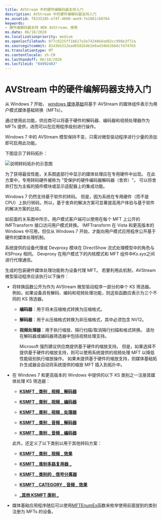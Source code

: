 ```yaml
---
title: AVStream 中的硬件编解码器支持入门
description: AVStream 中的硬件编解码器支持入门
ms.assetid: f8335285-e74f-4600-aee9-7e2881cb0764
keywords:
- 硬件编解码器支持 WDK AVStream，使用
ms.date: 06/18/2020
ms.localizationpriority: medium
ms.openlocfilehash: 077c8225ff1b617a3e742486dad82cc998e3f72a
ms.sourcegitcommit: 8143bb312ead6582b4b3e0ad34b6266dcfd74fb5
ms.translationtype: MT
ms.contentlocale: zh-CN
ms.lasthandoff: 06/18/2020
ms.locfileid: "84992483"
---
```

# <a name="getting-started-with-hardware-codec-support-in-avstream"></a>AVStream 中的硬件编解码器支持入门

从 Windows 7 开始， [windows 媒体基础](https://docs.microsoft.com/windows/win32/medfound/media-foundation-programming-guide)将基于 AVStream 的媒体组件表示为用户模式媒体基础转换（MFTs）。

通过使用此功能，供应商可以将基于硬件的解码器、编码器和视频处理器作为 MFTs 提供，进而可以在应用程序级别进行操作。

Windows 7 中的 AVStream 模型保持不变，只需对微型驱动程序进行少量的添加即可启用此功能。

下图显示了转码拓扑：

![说明转码拓扑的示意图](images/hw-transcoding.png)

为了获得最佳性能，关系图底部行中显示的媒体处理应在专用硬件中出现。 在此方案中，专用转码硬件被称为 "受保护的硬件编码器解码器（舍弃）"。 可以将舍弃打包为主板的插件模块或显示适配器上的集成功能。

Windows 7 仍然支持基于软件的转码。 但是，因为系统在专用硬件（而不是 CPU）上执行转码，所以，基于舍弃的解决方案可显著提高用户体验与基于软件的解决方案的比较。

如前面的关系图中所示，用户模式客户端可以使用在每个 MFT 上公开的 IMFTransform 接口访问用户模式转换。 IMFTransform 在 Vista 和更高版本的 Windows 中可用，但仅从 Windows 7 开始，才能向用户模式应用程序公开基于硬件的媒体处理机制。

系统提供的设备代理或 Devproxy 模块在 DirectShow 流式处理模型中的角色与 KSProxy 相同。 Devproxy 在用户模式下的内核模式和 MFT 组件中*Ks.sys*之间进行代理通信。

生成的包装硬件媒体处理功能称为设备代理 MFT。 若要利用此机制，AVStream 微型驱动程序应该执行以下操作：

- 将转换函数公开为作为 AVStream 微型驱动程序一部分的单个 KS 筛选器。 例如，如果设备具有解码、编码和视频处理功能，则这些函数应表示为三个不同的 KS 筛选器。

  - **编码器**：用于将未压缩格式转换为压缩格式。

  - **解码器**：用于从压缩格式转换为非压缩格式，其中必须包含 NV12。

  - **视频处理器**：用于执行缩放、隔行扫描/取消隔行扫描和格式转换。 请勿在解码器或编码器筛选器中包括视频处理支持。

    Microsoft 强烈建议供应商提供基于硬件的缩放支持。 但是，如果选择不提供基于硬件的缩放支持，则可以使用系统提供的视频处理 MFT 以降低性能级别执行缩放操作。 如果未提供基于硬件的缩放支持，则媒体基础拓扑生成器会自动将系统提供的缩放 MFT 插入到拓扑中。

- 在 Windows 7 和更高版本的 Windows 中提供的以下 KS 类别之一注册其媒体处理 KS 筛选器：

  - [**KSMFT \_ 类别 \_ 视频 \_ 解码器**](https://docs.microsoft.com/windows-hardware/drivers/install/ksmft-category-video-decoder)

  - [**KSMFT \_ 类别 \_ 视频 \_ 编码器**](https://docs.microsoft.com/windows-hardware/drivers/install/ksmft-category-video-encoder)

  - [**KSMFT \_ 类别 \_ 视频 \_ 处理器**](https://docs.microsoft.com/windows-hardware/drivers/install/ksmft-category-video-processor)

  - [**KSMFT \_ 类别 \_ 音频 \_ 解码器**](https://docs.microsoft.com/windows-hardware/drivers/install/ksmft-category-audio-decoder)

  - [**KSMFT \_ 类别 \_ 音频 \_ 编码器**](https://docs.microsoft.com/windows-hardware/drivers/install/ksmft-category-audio-encoder)

  此外，还定义了以下类别以用于其他转码方案：

  - [**KSMFT \_ 类别 \_ 视频 \_ 效果**](https://docs.microsoft.com/windows-hardware/drivers/install/ksmft-category-video-effect)

  - [**KSMFT \_ 类别多路复用器 \_**](https://docs.microsoft.com/windows-hardware/drivers/install/ksmft-category-multiplexer)

  - [**KSMFT \_ 类别的 \_ 信号分离器**](https://docs.microsoft.com/windows-hardware/drivers/install/ksmft-category-demultiplexer)

  - [**KSMFT \_ CATEGORY \_ 音频 \_ 效果**](https://docs.microsoft.com/windows-hardware/drivers/install/ksmft-category-audio-effect)

  - [**\_其他 KSMFT 类别 \_**](https://docs.microsoft.com/windows-hardware/drivers/install/ksmft-category-other)

- 媒体基础应用程序随后可以使用[MFTEnumEx](https://docs.microsoft.com/windows/win32/api/mfapi/nf-mfapi-mftenumex)函数来枚举使用前面提到的类别注册为 MFTs 的设备。
